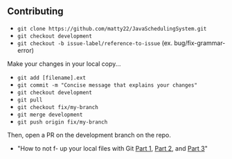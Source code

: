 ## Contributing

* `git clone https://github.com/matty22/JavaSchedulingSystem.git`
* `git checkout development`
* `git checkout -b issue-label/reference-to-issue` (ex. bug/fix-grammar-error)

Make your changes in your local copy...

* `git add [filename].ext`
* `git commit -m "Concise message that explains your changes"`
* `git checkout development`
* `git pull`
* `git checkout fix/my-branch`
* `git merge development`
* `git push origin fix/my-branch`

Then, open a PR on the development branch on the repo.

* "How to not f- up your local files with Git [Part 1](https://medium.com/@francesco.agnoletto/how-to-not-f-up-your-local-files-with-git-part-1-e0756c88fd3c), 
[Part 2](https://medium.com/@francesco.agnoletto/how-to-not-f-up-your-local-files-with-git-part-2-fc4e243be02a), and 
[Part 3](https://medium.com/chingu/how-to-not-f-up-your-local-files-with-git-part-3-bf03b27b6e64)"

